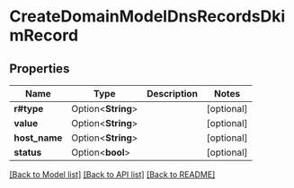 # CreateDomainModelDnsRecordsDkimRecord

## Properties

Name | Type | Description | Notes
------------ | ------------- | ------------- | -------------
**r#type** | Option<**String**> |  | [optional]
**value** | Option<**String**> |  | [optional]
**host_name** | Option<**String**> |  | [optional]
**status** | Option<**bool**> |  | [optional]

[[Back to Model list]](../README.md#documentation-for-models) [[Back to API list]](../README.md#documentation-for-api-endpoints) [[Back to README]](../README.md)


